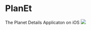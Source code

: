 # PlanEt
The Planet Details Applicaton on iOS
![](https://lh3.googleusercontent.com/fife/ABSRlIqIdo7t5qjclfAeIMfngqzJ_T0l2GdTfGjcvLxTiFvtSQqROSYMSVa46-sS4zwKC8acc7EuhxOhyeN7mXUCj6kDOb5Uk7Oo9npaDuTffPyFy_AoSTriWASaz--rxPxq0z2QrzYiIaghx-sdEuxEtMz-mdgUFpMJzGUYTfeSaU6DobF4N1BiL8bSNVMYHYyE27UJefdzm0ZwIUtKJvh_f6D9889aF9dLW4snVlCKIltmyL1jMHgCdnFifU5Co31Ex31KnjKlcFoyb4gJwtxybCT6UZs8c0qOW0fqADa7kYIXeJ_gTmaVt248qeLKq6yjrKWRQqO0IgbloQTk23gHUwHBvlpLMIHUq3S1GYp1GJwUcv2YzNytEl_buWnpdTKvyibeyWM0URR1t87ZVVO4fism1gjyP3DZJ4chwAphjwhI83YFWFu00SqELYSTEwsRSllpWWhSUbhKEnDgpho13u7P34-uOAfbwcs3gyWybnN-5jV7mi-Y2vAuxXkq_9Bew96784T02HSY0hxpJAjTtpuTw2skz23hNxmFc76vGB-eCmM-GZzBhS8DTRhW5KAN1b7ydMN05BggknmSlohmwsoj4XJ5YCxJ7fVUKmzv0OtOlNNJMdswFp8yQkkw45X3SGUv6bf2O3RjcgdfKQcHgEMHIM-bWJeZa2lN5mJBb0iZjfGdgU-hnP8yasSn7h6SSA1vKgMz9tlg3WZNXw_cIWY71TFZoyj04Q=w1280-h703-ft)
